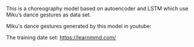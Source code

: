 This is a choreography model based on autoencoder and LSTM which use Miku’s dance gestures as data set.

Miku's dance gestures generated by this model in youtube:

The training date set: https://learnmmd.com/
